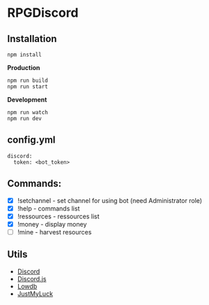 # RPGDiscord

## Installation
```
npm install
```

**Production**
```
npm run build
npm run start
```
**Development**
```
npm run watch
npm run dev
```

## config.yml
```
discord:
  token: <bot_token>
```

## Commands:
* [x] !setchannel - set channel for using bot (need Administrator role)
* [x] !help - commands list
* [x] !ressources - ressources list
* [x] !money - display money
* [ ] !mine - harvest resources

## Utils
* [Discord](https://discord.com/)
* [Discord.js](https://discord.js.org/)
* [Lowdb](https://github.com/typicode/lowdb)
* [JustMyLuck](https://www.npmjs.com/package/just-my-luck)
